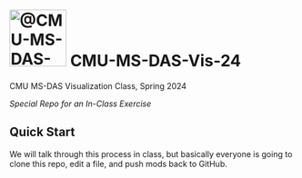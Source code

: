 # <img itemprop="image" class="avatar flex-shrink-0 mb-3 mr-3 mb-md-0 mr-md-4" src="https://avatars.githubusercontent.com/u/89392827?s=200&amp;v=4" width="100" height="100" alt="@CMU-MS-DAS-Vis-Mini Spring 2024"> CMU-MS-DAS-Vis-24
CMU MS-DAS Visualization Class, Spring 2024

*Special Repo for an In-Class Exercise*

## Quick Start ##

We will talk through this process in class, but basically everyone is going to clone this repo,
edit a file, and push mods back to GitHub.